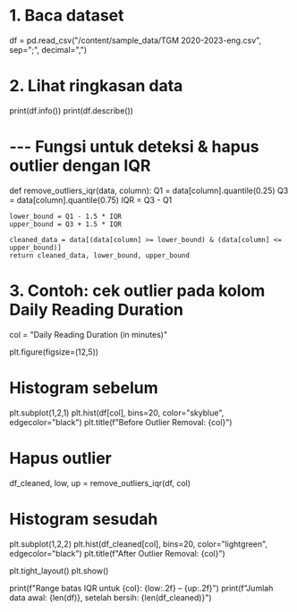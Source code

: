 # 1. Baca dataset 
df = pd.read_csv("/content/sample_data/TGM 2020-2023-eng.csv", sep=";", decimal=",")

# 2. Lihat ringkasan data 
print(df.info())
print(df.describe())

# --- Fungsi untuk deteksi & hapus outlier dengan IQR 
def remove_outliers_iqr(data, column):
    Q1 = data[column].quantile(0.25)
    Q3 = data[column].quantile(0.75)
    IQR = Q3 - Q1

    lower_bound = Q1 - 1.5 * IQR
    upper_bound = Q3 + 1.5 * IQR

    cleaned_data = data[(data[column] >= lower_bound) & (data[column] <= upper_bound)]
    return cleaned_data, lower_bound, upper_bound

# 3. Contoh: cek outlier pada kolom Daily Reading Duration
col = "Daily Reading Duration (in minutes)"

plt.figure(figsize=(12,5))

# Histogram sebelum
plt.subplot(1,2,1)
plt.hist(df[col], bins=20, color="skyblue", edgecolor="black")
plt.title(f"Before Outlier Removal: {col}")

# Hapus outlier
df_cleaned, low, up = remove_outliers_iqr(df, col)

# Histogram sesudah
plt.subplot(1,2,2)
plt.hist(df_cleaned[col], bins=20, color="lightgreen", edgecolor="black")
plt.title(f"After Outlier Removal: {col}")

plt.tight_layout()
plt.show()

print(f"Range batas IQR untuk {col}: {low:.2f} – {up:.2f}")
print(f"Jumlah data awal: {len(df)}, setelah bersih: {len(df_cleaned)}")
